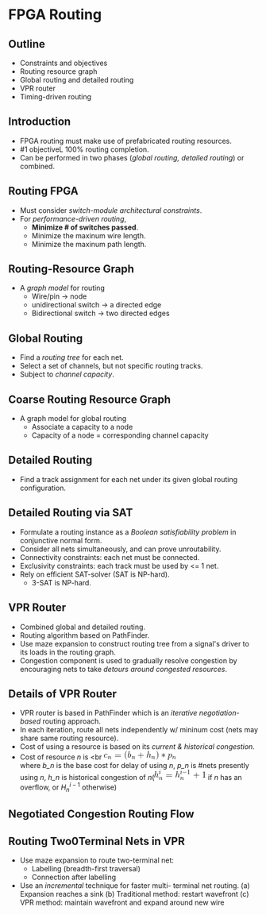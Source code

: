 # FPGA Routing

## Outline
* Constraints and objectives
* Routing resource graph
* Global routing and detailed routing
* VPR router
* Timing-driven routing

## Introduction
* FPGA routing must make use of prefabricated
 routing resources.
* #1 objectiveL 100% routing completion.
* Can be performed in two phases (*global routing,
 detailed routing*) or combined.

## Routing FPGA
* Must consider *switch-module architectural
 constraints*.
* For *performance-driven routing*,
	* **Minimize # of switches passed**.
	* Minimize the maxinum wire length.
	* Minimize the maxinum path length.

## Routing-Resource Graph
* A *graph model* for routing
	* Wire/pin -> node
	* unidirectional switch -> a directed edge
	* Bidirectional switch -> two directed edges

## Global Routing
* Find a *routing tree* for each net.
* Select a set of channels, but not specific routing
 tracks.
* Subject to *channel capacity*.

## Coarse Routing Resource Graph
* A graph model for global routing
	* Associate a capacity to a node
	* Capacity of a node = corresponding channel capacity

## Detailed Routing
* Find a track assignment for each net under its given global routing configuration.

## Detailed Routing via SAT
* Formulate a routing instance as a *Boolean
 satisfiability problem* in conjunctive normal form.
* Consider all nets simultaneously, and can prove
 unroutability.
* Connectivity constraints: each net must be
 connected.
* Exclusivity constraints: each track must be used
 by <= 1 net.
* Rely on efficient SAT-solver (SAT is NP-hard).
	* 3-SAT is NP-hard.

## VPR Router
* Combined global and detailed routing.
* Routing algorithm based on PathFinder.
* Use maze expansion to construct routing tree
 from a signal's driver to its loads in the routing
 graph.
* Congestion component is used to gradually
 resolve congestion by encouraging nets to take
 *detours around congested resources*.

## Details of VPR Router
* VPR router is based in PathFinder which is an
 *iterative negotiation-based* routing approach.
* In each iteration, route all nets independently w/ mininum cost
 (nets may share same routing resource).
* Cost of using a resource is based on its *current
 & historical congestion*.
* Cost of resource *n* is <br
![Alt Text](pg14.gif) <br>
where *b_n* is the base cost for delay of using *n*,
 *p_n* is #nets presently using *n*,
 *h_n* is historical congestion of *n*(![Alt Text](pg14_1.gif) if *n*
 has an overflow, or $H_{n}^{i-1}$ otherwise)

## Negotiated Congestion Routing Flow

## Routing Two0Terminal Nets in VPR
* Use maze expansion to route two-terminal net:
	* Labelling (breadth-first traversal)
	* Connection after labelling
* Use an *incremental* technique for faster multi-
terminal net routing.
	(a) Expansion reaches a sink
	(b) Traditional method: restart wavefront
	(c) VPR method: maintain wavefront
 and expand around new wire
